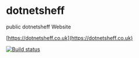 dotnetsheff
===========

public dotnetsheff Website

[https://dotnetsheff.co.uk](https://dotnetsheff.co.uk)

[![Build status](https://ci.appveyor.com/api/projects/status/9uvltluhbyuvvl6r/branch/master?svg=true)](https://ci.appveyor.com/project/kevbite/dotnetsheff/branch/master)

